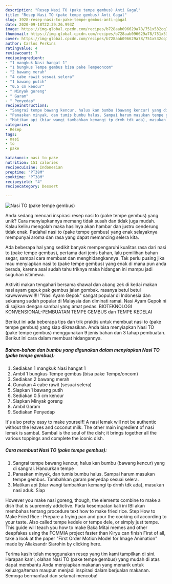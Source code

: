 ```yaml
---
description: "Resep Nasi TO (pake tempe gembus) Anti Gagal"
title: "Resep Nasi TO (pake tempe gembus) Anti Gagal"
slug: 3928-resep-nasi-to-pake-tempe-gembus-anti-gagal
date: 2020-09-18T22:39:26.993Z
image: https://img-global.cpcdn.com/recipes/b728aab096629a78/751x532cq70/nasi-to-pake-tempe-gembus-foto-resep-utama.jpg
thumbnail: https://img-global.cpcdn.com/recipes/b728aab096629a78/751x532cq70/nasi-to-pake-tempe-gembus-foto-resep-utama.jpg
cover: https://img-global.cpcdn.com/recipes/b728aab096629a78/751x532cq70/nasi-to-pake-tempe-gembus-foto-resep-utama.jpg
author: Carlos Perkins
ratingvalue: 4
reviewcount: 7
recipeingredient:
- "1 mangkuk Nasi hangat 1"
- "1 bungkus Tempe gembus bisa pake Tempeoncom"
- "2 bawang merah"
- "4 cabe rawit sesuai selera"
- "1 bawang putih"
- "0.5 cm kencur"
- " Minyak goreng"
- " Garam"
- " Penyedap"
recipeinstructions:
- "Sangrai tempe bawang kencur, halus kan bumbu (bawang kencur) yang di sangrai. Hancurkan tempe"
- "Panaskan minyak, dan tumis bumbu halus. Sampai harum masukan tempe gembus. Tambahkan garam penyedap sesuai selera."
- "Matikan api (biar wangi tambahkan kemangi tp drmh tdk ada), masukan nasi aduk. Siap"
categories:
- Resep
tags:
- nasi
- to
- pake

katakunci: nasi to pake 
nutrition: 151 calories
recipecuisine: Indonesian
preptime: "PT38M"
cooktime: "PT38M"
recipeyield: "4"
recipecategory: Dessert

---
```



![Nasi TO (pake tempe gembus)](https://img-global.cpcdn.com/recipes/b728aab096629a78/751x532cq70/nasi-to-pake-tempe-gembus-foto-resep-utama.jpg)

Anda sedang mencari inspirasi resep nasi to (pake tempe gembus) yang unik? Cara menyiapkannya memang tidak susah dan tidak juga mudah. Kalau keliru mengolah maka hasilnya akan hambar dan justru cenderung tidak enak. Padahal nasi to (pake tempe gembus) yang enak selayaknya mempunyai aroma dan rasa yang dapat memancing selera kita.

Ada beberapa hal yang sedikit banyak mempengaruhi kualitas rasa dari nasi to (pake tempe gembus), pertama dari jenis bahan, lalu pemilihan bahan segar, sampai cara membuat dan menghidangkannya. Tak perlu pusing jika mau menyiapkan nasi to (pake tempe gembus) yang enak di mana pun anda berada, karena asal sudah tahu triknya maka hidangan ini mampu jadi suguhan istimewa.

Aktiviti makan tengahari bersama shawal dan abang zek di kedai makan nasi ayam gepuk pak gembus jalan gombak. rasanya betul betul kawwwwww!!!!! &#34;Nasi Ayam Gepok&#34; sangat popular di Indonesia dan sekarang sudah popular di Malaysia dan diminati ramai. Nasi Ayam Gepok ni di sajikan dengan sambal yang amat pedas. BIOTEKNOLOGI KONVENSIONAL-PEMBUATAN TEMPE GEMBUS dan TEMPE KEDELAI


Berikut ini ada beberapa tips dan trik praktis untuk membuat nasi to (pake tempe gembus) yang siap dikreasikan. Anda bisa menyiapkan Nasi TO (pake tempe gembus) menggunakan 9 jenis bahan dan 3 tahap pembuatan. Berikut ini cara dalam membuat hidangannya.

<!--inarticleads1-->

##### Bahan-bahan dan bumbu yang digunakan dalam menyiapkan Nasi TO (pake tempe gembus):

1. Sediakan 1 mangkuk Nasi hangat 1
1. Ambil 1 bungkus Tempe gembus (bisa pake Tempe/oncom)
1. Sediakan 2 bawang merah
1. Gunakan 4 cabe rawit (sesuai selera)
1. Siapkan 1 bawang putih
1. Sediakan 0.5 cm kencur
1. Siapkan  Minyak goreng
1. Ambil  Garam
1. Sediakan  Penyedap


It&#39;s also pretty easy to make yourself! A nasi lemak will not be authentic without the leaves and coconut milk. The other main ingredient of nasi lemak is sambal. Sambal is the soul of the dish; it brings together all the various toppings and complete the iconic dish. 

<!--inarticleads2-->

##### Cara membuat Nasi TO (pake tempe gembus):

1. Sangrai tempe bawang kencur, halus kan bumbu (bawang kencur) yang di sangrai. Hancurkan tempe
1. Panaskan minyak, dan tumis bumbu halus. Sampai harum masukan tempe gembus. Tambahkan garam penyedap sesuai selera.
1. Matikan api (biar wangi tambahkan kemangi tp drmh tdk ada), masukan nasi aduk. Siap


However you make nasi goreng, though, the elements combine to make a dish that is supremely addictive. Pada kesempatan kali ini IBI akan membahas tentang procedure text how to make fried rice. Step How to Make Fried Rice : Prepare a frying pan and pour the cooking oil according to your taste. Also called tempe kedele or tempe dele, or simply just tempe. This guide will teach you how to make Baka Mitai memes and other deepfakes using the FOMMIA project faster than Kiryu can finish First of all, take a look at the paper &#34;First Order Motion Model for Image Animation&#34; made by Aliaksandr Siarohin by clicking here. 

Terima kasih telah menggunakan resep yang tim kami tampilkan di sini. Harapan kami, olahan Nasi TO (pake tempe gembus) yang mudah di atas dapat membantu Anda menyiapkan makanan yang menarik untuk keluarga/teman maupun menjadi inspirasi dalam berjualan makanan. Semoga bermanfaat dan selamat mencoba!
